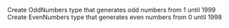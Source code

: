 Create OddNumbers type that generates odd numbers from 1 until 1999
Create EvenNumbers type that generates even numbers from 0 until 1998
